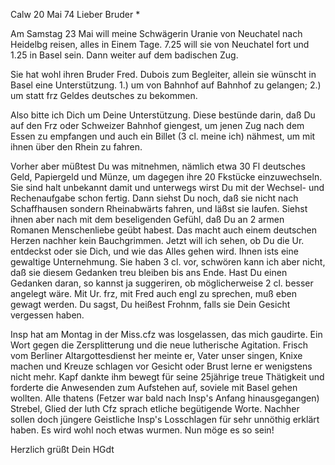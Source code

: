  Calw 20 Mai 74
Lieber Bruder <Frohnmeyer>*

Am Samstag 23 Mai will meine Schwägerin Uranie von Neuchatel nach Heidelbg reisen, alles in Einem Tage. 7.25 will sie von Neuchatel fort und 1.25 in Basel sein. Dann weiter auf dem badischen Zug.

Sie hat wohl ihren Bruder Fred. Dubois zum Begleiter, allein sie wünscht in Basel eine Unterstützung. 1.) um von Bahnhof auf Bahnhof zu gelangen; 2.) um statt frz Geldes deutsches zu bekommen.

Also bitte ich Dich um Deine Unterstützung. Diese bestünde darin, daß Du auf den Frz oder Schweizer Bahnhof giengest, um jenen Zug nach dem Essen zu empfangen und auch ein Billet (3 cl. meine ich) nähmest, um mit ihnen über den Rhein zu fahren.

Vorher aber müßtest Du was mitnehmen, nämlich etwa 30 Fl deutsches Geld, Papiergeld und Münze, um dagegen ihre 20 Fkstücke einzuwechseln. Sie sind halt unbekannt damit und unterwegs wirst Du mit der Wechsel- und Rechenaufgabe schon fertig. Dann siehst Du noch, daß sie nicht nach Schaffhausen sondern Rheinabwärts fahren, und läßst sie laufen. Siehst ihnen aber nach mit dem beseligenden Gefühl, daß Du an 2 armen Romanen Menschenliebe geübt habest. Das macht auch einem deutschen Herzen nachher kein Bauchgrimmen. 
Jetzt will ich sehen, ob Du die Ur. entdeckst oder sie Dich, und wie das Alles gehen wird. Ihnen ists eine gewaltige Unternehmung. Sie haben 3 cl. vor, schwören kann ich aber nicht, daß sie diesem Gedanken treu bleiben bis ans Ende. Hast Du einen Gedanken daran, so kannst ja suggeriren, ob möglicherweise 2 cl. besser angelegt wäre. Mit Ur. frz, mit Fred auch engl zu sprechen, muß eben gewagt werden. Du sagst, Du heißest Frohnm, falls sie Dein Gesicht vergessen haben.

Insp hat am Montag in der Miss.cfz was losgelassen, das mich gaudirte. Ein Wort gegen die Zersplitterung und die neue lutherische Agitation. Frisch vom Berliner Altargottesdienst her meinte er, Vater unser singen, Knixe machen und Kreuze schlagen vor Gesicht oder Brust lerne er wenigstens nicht mehr. Kapf dankte ihm bewegt für seine 25jährige treue Thätigkeit und forderte die Anwesenden zum Aufstehen auf, soviele mit Basel gehen wollten. Alle thatens (Fetzer war bald nach Insp's Anfang hinausgegangen) Strebel, Glied der luth Cfz sprach etliche begütigende Worte. Nachher sollen doch jüngere Geistliche Insp's Losschlagen für sehr unnöthig erklärt haben. Es wird wohl noch etwas wurmen. Nun möge es so sein!

 Herzlich grüßt Dein HGdt
